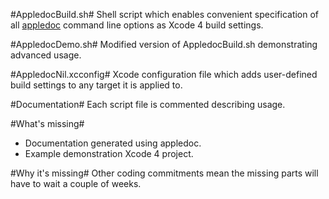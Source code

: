 #AppledocBuild.sh#
Shell script which enables convenient specification of all [appledoc][] command line options as Xcode 4 build settings.

#AppledocDemo.sh#
Modified version of AppledocBuild.sh demonstrating advanced usage.

#AppledocNil.xcconfig#
Xcode configuration file which adds user-defined build settings to any target it is applied to.

#Documentation#
Each script file is commented describing usage.

#What's missing#
- Documentation generated using appledoc.
- Example demonstration Xcode 4 project.

#Why it's missing#
Other coding commitments mean the missing parts will have to wait a couple of weeks.

[appledoc]: http://gentlebytes.com/appledoc/
